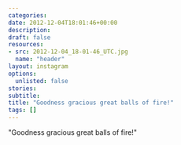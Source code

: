 ```yaml
---
categories:
date: 2012-12-04T18:01:46+00:00
description:
draft: false
resources:
- src: 2012-12-04_18-01-46_UTC.jpg
  name: "header"
layout: instagram
options:
  unlisted: false
stories:
subtitle:
title: "Goodness gracious great balls of fire!"
tags: []
---
```


"Goodness gracious great balls of fire!"
